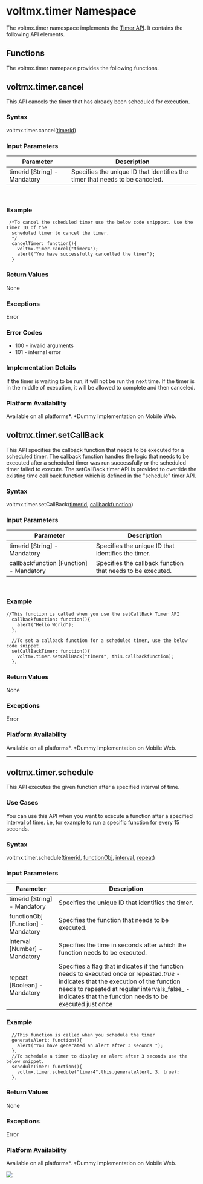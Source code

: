                             


voltmx.timer Namespace
====================

The voltmx.timer namespace implements the [Timer API](timer.md). It contains the following API elements.

Functions
---------

The voltmx.timer namepace provides the following functions.

voltmx.timer.cancel
-----------------

This API cancels the timer that has already been scheduled for execution.

<h3>Syntax</h3>

voltmx.timer.cancel([timerid](#timerid1))

<h3>Input Parameters</h3>

  
| Parameter | Description |
| --- | --- |
| timerid \[String\] - Mandatory | Specifies the unique ID that identifies the timer that needs to be canceled. |

 

<h3>Example</h3>

```
 /*To cancel the scheduled timer use the below code snipppet. Use the Timer ID of the
  scheduled timer to cancel the timer.
  */
  cancelTimer: function(){
    voltmx.timer.cancel("timer4");
    alert("You have successfully cancelled the timer");
  }

```

<h3>Return Values</h3>

None

<h3>Exceptions</h3>

Error

<h3>Error Codes</h3>

*   100 - invalid arguments
*   101 - internal error

<h3>Implementation Details</h3>

If the timer is waiting to be run, it will not be run the next time. If the timer is in the middle of execution, it will be allowed to complete and then canceled.

<h3>Platform Availability</h3>

Available on all platforms\*. \*Dummy Implementation on Mobile Web.

voltmx.timer.setCallBack
----------------------

This API specifies the callback function that needs to be executed for a scheduled timer. The callback function handles the logic that needs to be executed after a scheduled timer was run successfully or the scheduled timer failed to execute. The setCallBack timer API is provided to override the existing time call back function which is defined in the "schedule" timer API.

<h3>Syntax</h3>

voltmx.timer.setCallBack([timerid](#timerid), [callbackfunction](#callbackfunction))

<h3>Input Parameters</h3>

| Parameter | Description |
| --- | --- |
| timerid \[String\] - Mandatory | Specifies the unique ID that identifies the timer. |
| callbackfunction \[Function\] - Mandatory | Specifies the callback function that needs to be executed. |

 

<h3>Example</h3>

```
//This function is called when you use the setCallBack Timer API  
  callbackfunction: function(){
    alert("Hello World");
  },
  
  //To set a callback function for a scheduled timer, use the below code snippet.
  setCallBackTimer: function(){
    voltmx.timer.setCallBack("timer4", this.callbackfunction);
  },
```

<h3>Return Values</h3>

None

<h3>Exceptions</h3>

Error

<h3>Platform Availability</h3>

Available on all platforms\*. \*Dummy Implementation on Mobile Web.

* * *

voltmx.timer.schedule
-------------------

This API executes the given function after a specified interval of time.

<h3>Use Cases</h3>

You can use this API when you want to execute a function after a specified interval of time. i.e, for example to run a specific function for every 15 seconds.

<h3>Syntax</h3>

voltmx.timer.schedule([timerid](#timerid2), [functionObj](#functionObj), [interval](#interval), [repeat](#repeat))

<h3>Input Parameters</h3>

| Parameter | Description |
| --- | --- |
| timerid \[String\] - Mandatory | Specifies the unique ID that identifies the timer. |
| functionObj \[Function\] - Mandatory | Specifies the function that needs to be executed. |
| interval \[Number\] - Mandatory | Specifies the time in seconds after which the function needs to be executed. |
| repeat \[Boolean\] - Mandatory | Specifies a flag that indicates if the function needs to executed once or repeated._true_ - indicates that the execution of the function needs to repeated at regular intervals_false_ - indicates that the function needs to be executed just once |

<h3>Example</h3>

```
  //This function is called when you schedule the timer
  generateAlert: function(){
    alert("You have generated an alert after 3 seconds ");
  },
  //To schedule a timer to display an alert after 3 seconds use the below snippet.
  scheduleTimer: function(){  
    voltmx.timer.schedule("timer4",this.generateAlert, 3, true);
  },

```

<h3>Return Values</h3>

None

<h3>Exceptions</h3>

Error

<h3>Platform Availability</h3>

Available on all platforms\*. \*Dummy Implementation on Mobile Web.

![](resources/prettify/onload.png)
